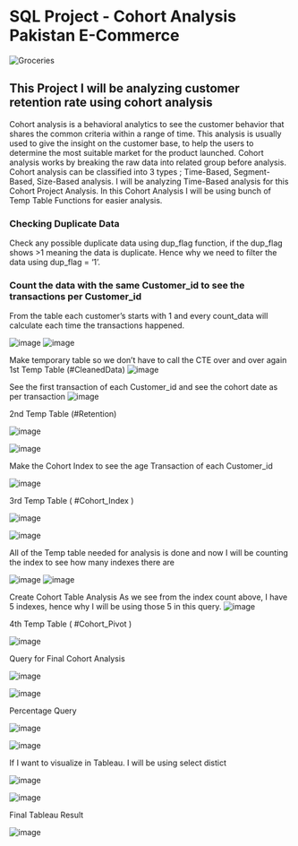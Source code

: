 
# SQL Project - Cohort Analysis Pakistan E-Commerce


![Groceries](https://github.com/DenidyaFadiya/CohortAnalysis/assets/129844542/86e9077a-3945-4e58-8ff2-bbb93821309e)

## This Project I will be analyzing customer retention rate using cohort analysis

Cohort analysis is a behavioral analytics to see the customer behavior that shares the common criteria within a range of time. This analysis is usually used to give the insight on the customer base, to help the users to determine the most suitable market for the product launched. Cohort analysis works by breaking the raw data into related group before analysis. Cohort analysis can be classified into 3 types ; Time-Based, Segment-Based, Size-Based analysis. 
I will be analyzing Time-Based analysis for this Cohort Project Analysis.
In this Cohort Analysis I will be using bunch of Temp Table Functions for easier analysis.

### Checking Duplicate Data
Check any possible duplicate data using dup_flag function, if the dup_flag shows >1 meaning the data is duplicate. Hence why we need to filter the data using dup_flag = ‘1’.

### Count the data with the same Customer_id to see the transactions per Customer_id
From the table each customer’s starts with 1 and every count_data will calculate each time the transactions happened. 
 
 ![image](https://github.com/DenidyaFadiya/CohortAnalysis/assets/129844542/7705f6c5-024f-4323-bb88-bf3b4ba81049)
![image](https://github.com/DenidyaFadiya/CohortAnalysis/assets/129844542/eb2f3f35-76a0-4f38-b388-95c12c67a068)


Make temporary table so we don’t have to call the CTE over and over again
1st Temp Table (#CleanedData)
 ![image](https://github.com/DenidyaFadiya/CohortAnalysis/assets/129844542/97b42611-3e0d-473f-b87e-1b834cd01057)


 See the first transaction of each Customer_id and see the cohort date as per transaction
 ![image](https://github.com/DenidyaFadiya/CohortAnalysis/assets/129844542/27328ac0-9d64-43ef-9a17-a70129796fac)


2nd Temp Table (#Retention)

![image](https://github.com/DenidyaFadiya/CohortAnalysis/assets/129844542/f8f99645-48a2-426f-a1f6-1e50358e09e1)

 ![image](https://github.com/DenidyaFadiya/CohortAnalysis/assets/129844542/f7cf20c3-8f8f-4156-b8f5-f839c6f1ac88)


Make the Cohort Index to see the age Transaction of each Customer_id

![image](https://github.com/DenidyaFadiya/CohortAnalysis/assets/129844542/4b13875a-87b9-4b75-8f47-5db11e0ac6f1)

3rd Temp Table ( #Cohort_Index )
 
![image](https://github.com/DenidyaFadiya/CohortAnalysis/assets/129844542/06059e6d-cff8-4272-823d-e09bc81c79b3)

![image](https://github.com/DenidyaFadiya/CohortAnalysis/assets/129844542/faff6a83-52e1-458e-8e4b-ca74b29cbb2c)

All of the Temp table needed for analysis is done and now I will be counting the index to see how many indexes there are
 
![image](https://github.com/DenidyaFadiya/CohortAnalysis/assets/129844542/282f5113-6310-4fa0-9f94-b61fa36a9790)
![image](https://github.com/DenidyaFadiya/CohortAnalysis/assets/129844542/eae048a2-7b59-4b9b-a2de-c5711977d063)


Create Cohort Table Analysis
As we see from the index count above, I have 5 indexes, hence why I will be using those 5 in this query. 
![image](https://github.com/DenidyaFadiya/CohortAnalysis/assets/129844542/0bf89c88-5c3d-4a3f-a14a-737adcea1103)


4th Temp Table ( #Cohort_Pivot )
 
![image](https://github.com/DenidyaFadiya/CohortAnalysis/assets/129844542/6bd8b70d-3a40-4c0c-b1a0-faef0881cf2b)

Query for Final Cohort Analysis
 
![image](https://github.com/DenidyaFadiya/CohortAnalysis/assets/129844542/cd772a38-4b73-4c69-ae25-1f24cb17c5c5)

![image](https://github.com/DenidyaFadiya/CohortAnalysis/assets/129844542/751d975a-f5a4-4726-9445-533ed8bca1d1)

Percentage Query
 
![image](https://github.com/DenidyaFadiya/CohortAnalysis/assets/129844542/f799b85a-50d0-4031-a787-9d3c047e2bd6)

 ![image](https://github.com/DenidyaFadiya/CohortAnalysis/assets/129844542/a2d5a8a3-e7c0-4619-abe0-4560da1eb084)


If I want to visualize in Tableau. I will be using select distict 

![image](https://github.com/DenidyaFadiya/CohortAnalysis/assets/129844542/7348df06-361f-4504-81f8-68dacf82c9ad)

![image](https://github.com/DenidyaFadiya/CohortAnalysis/assets/129844542/91a0ea36-e3eb-4d00-8a71-bf59f7abb97b)

Final Tableau Result

![image](https://github.com/DenidyaFadiya/CohortAnalysis/assets/129844542/21e98eb6-5466-41e9-a1da-dfdf36e0463f)

 

 
